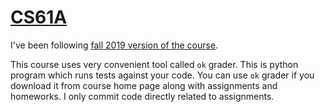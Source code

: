 # [CS61A](https://cs61a.org/)

I've been following [fall 2019 version of the course](https://inst.eecs.berkeley.edu/~cs61a/fa19/).

This course uses very convenient tool called `ok` grader. This is python program which runs tests against your code. You can use `ok` grader if you download it from course home page along with assignments and homeworks. I only commit code directly related to assignments.